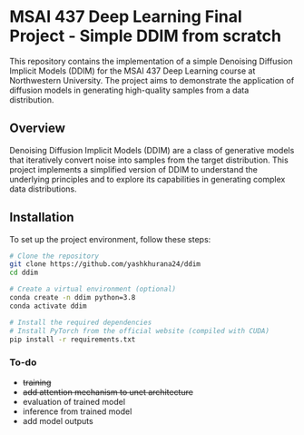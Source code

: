 # MSAI 437 Deep Learning Final Project - Simple DDIM from scratch

This repository contains the implementation of a simple Denoising Diffusion Implicit Models (DDIM) for the MSAI 437 Deep Learning course at Northwestern University. The project aims to demonstrate the application of diffusion models in generating high-quality samples from a data distribution.

## Overview

Denoising Diffusion Implicit Models (DDIM) are a class of generative models that iteratively convert noise into samples from the target distribution. This project implements a simplified version of DDIM to understand the underlying principles and to explore its capabilities in generating complex data distributions.

## Installation

To set up the project environment, follow these steps:

```bash
# Clone the repository
git clone https://github.com/yashkhurana24/ddim
cd ddim

# Create a virtual environment (optional)
conda create -n ddim python=3.8
conda activate ddim

# Install the required dependencies
# Install PyTorch from the official website (compiled with CUDA)
pip install -r requirements.txt
```
### To-do
- ~~training~~
- ~~add attention mechanism to unet architecture~~
- evaluation of trained model
- inference from trained model
- add model outputs